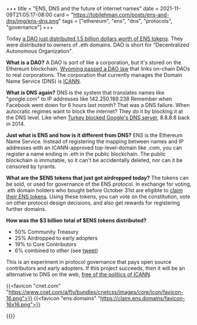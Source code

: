 +++
title = "ENS, DNS and the future of internet names"
date = 2021-11-09T21:05:17-08:00
card = "https://tobilehman.com/posts/ens-and-dns/img/ens-dns.png"
tags = ["ethereum", "ens", "dns", "protocols", "governance"]
+++

Today [a DAO just distributed 1.5 billion dollars worth of ENS tokens](https://twitter.com/nileshtrivedi/status/1458002617439825920). They were distributed to owners of .eth domains. DAO is short for "Decentralized Autonomous Organization". 

**What is a DAO?** A DAO is sort of like a corporation, but it's stored on the Ethereum blockchain. [Wyoming passed a DAO law](https://www.wyoleg.gov/Legislation/2021/SF0038) that links on-chain DAOs to real corporations. The corporation that currently manages the Domain Name Service (DNS) is [ICANN](https://www.icann.org/).

**What is DNS again?** DNS is the system that translates names like "google.com" to IP addresses like 142.250.189.238
Remember when Facebook went down for 6 hours last month? That was a DNS failure. When autocratic regimes want to block the internet? They do it by blocking it at the DNS level. Like when [Turkey blocked Google's DNS server](https://www.cnet.com/tech/services-and-software/google-confirms-turkey-is-blocking-its-dns-service/), 8.8.8.8 back in 2014.

**Just what is ENS and how is it different from DNS?** ENS is the Ethereum Name Service. Instead of registering the mapping between names and IP addresses with an ICANN-approved top-level-domain like .com, you can register a name ending in .eth in the public blockchain. The public blockchain is immutable, so it can't be accidentally deleted, nor can it be censored by tyrants.

**What are the $ENS tokens that just got airdropped today?** The tokens can be sold, or used for governance of the ENS protocol. In exchange for voting, .eth domain holders who bought before October 31st are eligible to [claim their ENS tokens](https://claim.ens.domains/). Using these tokens, you can vote on the constitution, vote on other protocol design decisions, and also get rewards for registering further domains. 

**How was the $3 billion total of $ENS tokens distributed?**
 - 50% Community Treasury
 - 25% Airdropped to early adopters
 - 19% to Core Contributors
 - 6% combined to other (see [tweet](https://twitter.com/ensdomains/status/1455754478477619200))

This is an experiment in protocol governance that pays open source contributors and early adopters. If this project succeeds, then it will be an alternative to DNS on the web, [free of the politics of ICANN](https://www.theguardian.com/technology/2016/mar/14/icann-internet-control-domain-names-iana).

{{<favicon "cnet.com" "https://www.cnet.com/a/fly/bundles/cnetcss/images/core/icon/favicon-16.png">}}
{{<favicon "ens.domains" "https://claim.ens.domains/favicon-16x16.png">}}

{{<tweet>}}